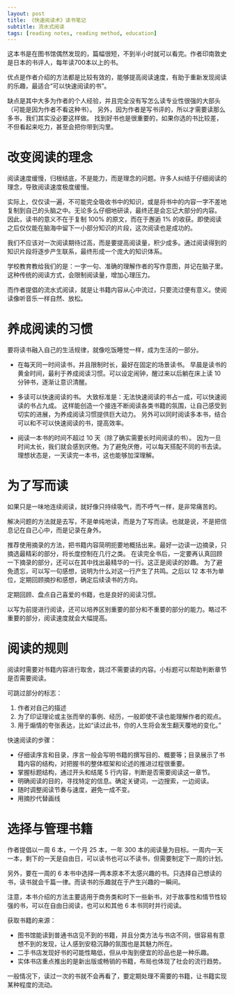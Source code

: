 ```yaml
---
layout: post
title: 《快速阅读术》读书笔记
subtitle: 流水式阅读
tags: [reading notes, reading method, education]
---
```



这本书是在图书馆偶然发现的，篇幅很短，不到半小时就可以看完。作者印南敦史是日本的书评人，每年读700本以上的书。

优点是作者介绍的方法都是比较有效的，能够提高阅读速度，有助于重新发现阅读的乐趣，最适合“可以快速阅读的书”。

缺点是其中大多为作者的个人经验，并且完全没有写怎么读专业性很强的大部头（可能是因为作者不看这种书）。
另外，因为作者是写书评的，所以才需要读那么多书，我们其实没必要这样做。
找到好书也是很重要的，如果你选的书比较差，不但看起来吃力，甚至会把你带到沟里。


# 改变阅读的理念

阅读速度缓慢，归根结底，不是能力，而是理念的问题。许多人纠结于仔细阅读的理念，导致阅读速度极度缓慢。

实际上，仅仅读一遍，不可能完全吸收书中的知识，或是将书中的内容一字不差地复制到自己的头脑之中。无论多么仔细地研读，最终还是会忘记大部分的内容。
因此，读书的意义不在于复制 100% 的原文，而在于邂逅 1% 的收获。即使阅读之后仅仅能在脑海中留下一小部分知识的片段，这次阅读也是成功的。

我们不应该对一次阅读期待过高，而是要提高阅读量，积少成多。通过阅读得到的知识片段将逐步产生联系，最终形成一个庞大的知识体系。


学校教育教给我们的是：一字一句、准确的理解作者的写作意图，并记在脑子里。这种传统的阅读方式，会限制阅读量，增加心理压力。

而作者提倡的流水式阅读，就是让书籍内容从心中流过，只要流过便有意义。使阅读像听音乐一样自然、放松。

# 养成阅读的习惯
要将读书融入自己的生活规律，就像吃饭睡觉一样，成为生活的一部分。

- 在每天同一时间读书，并且限制时长，最好在固定的场景读书。
早晨是读书的黄金时间，最利于养成阅读习惯。可以设定闹钟，醒过来以后躺在床上读 10 分钟书，逐渐让意识清醒。

- 多读可以快速阅读的书。
大致标准是：无法快速阅读的书占一成，可以快速阅读的书占九成。
这样能创造一个接连不断阅读各类书籍的氛围，让自己感受到切实的进展，为养成阅读习惯提供巨大动力。
另外可以同时阅读多本书，结合可以和不可以快速阅读的书，提高效率。

- 阅读一本书的时间不超过 10 天（除了确实需要长时间阅读的书）。
因为一旦时间太长，我们就会感到厌倦。为了避免厌倦，可以每天搭配不同的书去读。理想状态是，一天读完一本书，这也能够加深理解。

# 为了写而读
如果只是一味地连续阅读，就好像只持续吸气，而不呼气一样，是非常痛苦的。

解决问题的方法就是去写，不是单纯地读，而是为了写而读。也就是说，不是把信息记在自己心中，而是记录在身外。

推荐使用摘录的方法，把书籍内容简明扼要地概括出来。最好一边读一边摘录，只摘选最精彩的部分，将长度控制在几行之类。
在读完全书后，一定要再认真回顾一下摘录的部分，还可以在其中找出最精华的一行。这正是阅读的妙趣。
为了避免遗忘，可以写一句感想，说明为什么对这一行产生了共鸣。之后以 12 本书为单位，定期回顾摘抄和感想，确定后续读书的方向。

定期回顾、盘点自己喜爱的书籍，也是良好的阅读习惯。

以写为前提进行阅读，还可以培养区别重要的部分和不重要的部分的能力。略过不重要的部分，阅读速度就会大幅提高。

# 阅读的规则
阅读时需要对书籍内容进行取舍，跳过不需要读的内容。小标题可以帮助判断章节是否需要阅读。

可跳过部分的标志：
1.  作者对自己的描述
2.  为了印证理论或主张而举的事例、经历，一般即使不读也能理解作者的观点。
3.  用于煽情的夸张表达，比如“读过此书，你的人生将会发生翻天覆地的变化。”

快速阅读的步骤：
- 仔细读序言和目录，序言一般会写明书籍的撰写目的、概要等；目录展示了书籍内容的结构，对把握书的整体框架和论述的推进过程很重要。
- 掌握标题结构，通过开头和结尾 5 行内容，判断是否需要阅读这一章节。
- 明确阅读的目的，寻找特定的信息。确定关键词，一边搜索，一边阅读。
- 随时调整阅读节奏与速度，避免一成不变。
- 用摘抄代替画线

# 选择与管理书籍
作者提倡以一周 6 本，一个月 25 本，一年 300 本的阅读量为目标。一周内一天一本，剩下的一天是自由日，可以读书也可以不读书，但需要制定下一周的计划。

另外，要在一周的 6 本书中选择一两本原本不太感兴趣的书。只选择自己想读的书，读书就会千篇一律。而读书的乐趣就在于产生兴趣的一瞬间。

注意，本书介绍的方法主要适用于商务类和时下一些新书，对于故事性和情节性较强的书，可以在自由日阅读，也可以和其他 6 本书同时并行阅读。

获取书籍的来源：
- 图书馆能读到普通书店见不到的书籍，并且分类方法与书店不同，很容易有意想不到的发现，让人感到安稳沉静的氛围也是其魅力所在。
- 二手书店发现好书的可能性略低，但从中淘到便宜的珍品也是一种乐趣。
- 实体书店重点推出的是新出版或畅销的书籍，布局也体现了社会的流行趋势。


一般情况下，读过一次的书就不会再看了，要定期处理不需要的书籍，让书籍实现某种程度的流动。
